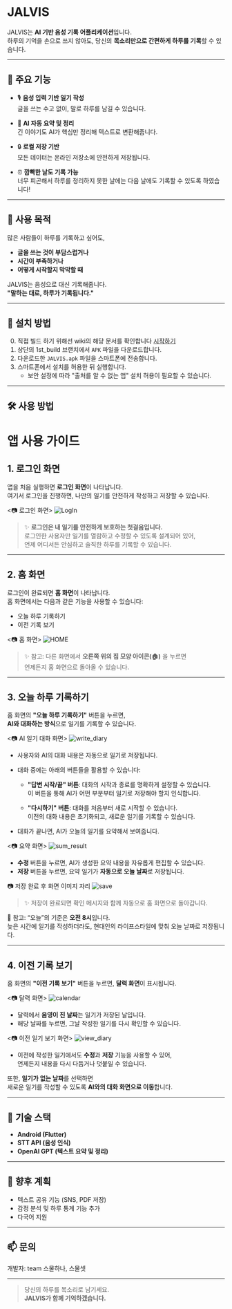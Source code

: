 # JALVIS

JALVIS는 **AI 기반 음성 기록 어플리케이션**입니다.  
하루의 기억을 손으로 쓰지 않아도, 당신의 **목소리만으로 간편하게 하루를 기록**할 수 있습니다.

---

## 📌 주요 기능

- 🎙️ **음성 입력 기반 일기 작성**  
  글을 쓰는 수고 없이, 말로 하루를 남길 수 있습니다.

- 🧠 **AI 자동 요약 및 정리**  
  긴 이야기도 AI가 핵심만 정리해 텍스트로 변환해줍니다.

- 🔒 **로컬 저장 기반**  
  모든 데이터는 온라인 저장소에 안전하게 저장됩니다.

- ⏰ **깜빡한 날도 기록 가능**   
  너무 피곤해서 하루를 정리하지 못한 날에는 다음 날에도 기록할 수 있도록 하였습니다!

---

## 🎯 사용 목적

많은 사람들이 하루를 기록하고 싶어도,  
- **글을 쓰는 것이 부담스럽거나**  
- **시간이 부족하거나**  
- **어떻게 시작할지 막막할 때**

JALVIS는 음성으로 대신 기록해줍니다.  
**"말하는 대로, 하루가 기록됩니다."**

---

## 📱 설치 방법

0. 직접 빌드 하기 위해선 wiki의 해당 문서를 확인합니다 [시작하기](https://github.com/211shyn/ossw25_1/wiki/%EC%8B%9C%EC%9E%91%ED%95%98%EA%B8%B0)
1. 상단의 1st_build 브랜치에서 `APK` 파일을 다운로드합니다.
2. 다운로드한 `JALVIS.apk` 파일을 스마트폰에 전송합니다.
3. 스마트폰에서 설치를 허용한 뒤 실행합니다.
   - 보안 설정에 따라 "출처를 알 수 없는 앱" 설치 허용이 필요할 수 있습니다.

---

## 🛠 사용 방법

# 앱 사용 가이드

## 1. 로그인 화면

앱을 처음 실행하면 **로그인 화면**이 나타납니다.  
여기서 로그인을 진행하면, 나만의 일기를 안전하게 작성하고 저장할 수 있습니다.

<📷 로그인 화면>
![LogIn](https://github.com/user-attachments/assets/91849784-d756-40cc-bcfb-648edbe4e479)


> ✨ **로그인은 내 일기를 안전하게 보호하는 첫걸음입니다.**  
> 로그인한 사용자만 일기를 열람하고 수정할 수 있도록 설계되어 있어,  
> 언제 어디서든 안심하고 솔직한 하루를 기록할 수 있습니다.

---

## 2. 홈 화면


로그인이 완료되면 **홈 화면**이 나타납니다.  
홈 화면에서는 다음과 같은 기능을 사용할 수 있습니다:

- 오늘 하루 기록하기  
- 이전 기록 보기

<📷 홈 화면>
![HOME](https://github.com/user-attachments/assets/ab65200f-6218-4946-947f-ff6352fa331b)

> ✨ 참고: 다른 화면에서 **오른쪽 위의 집 모양 아이콘(🏠)** 을 누르면  
> 언제든지 홈 화면으로 돌아올 수 있습니다.

---

## 3. 오늘 하루 기록하기

홈 화면의 **"오늘 하루 기록하기"** 버튼을 누르면,  
**AI와 대화하는 방식**으로 일기를 기록할 수 있습니다.

<📷 AI 일기 대화 화면>
![write_diary](https://github.com/user-attachments/assets/b9acf00d-a2aa-4807-9a3a-d60880250cdf)


- 사용자와 AI의 대화 내용은 자동으로 일기로 저장됩니다.
- 대화 중에는 아래의 버튼들을 활용할 수 있습니다:

  - **"답변 시작/끝" 버튼**: 대화의 시작과 종료를 명확하게 설정할 수 있습니다.  
    이 버튼을 통해 AI가 어떤 부분부터 일기로 저장해야 할지 인식합니다.

  - **"다시하기" 버튼**: 대화를 처음부터 새로 시작할 수 있습니다.  
    이전의 대화 내용은 초기화되고, 새로운 일기를 기록할 수 있습니다.

- 대화가 끝나면, AI가 오늘의 일기를 요약해서 보여줍니다.

<📷 요약 화면>
![sum_result](https://github.com/user-attachments/assets/70cbc25d-6010-46ee-9372-82b1c8e19efd)


- **수정** 버튼을 누르면, AI가 생성한 요약 내용을 자유롭게 편집할 수 있습니다.
- **저장** 버튼을 누르면, 요약 일기가 **자동으로 오늘 날짜**로 저장됩니다.

📷 저장 완료 후 화면 이미지 자리
![save](https://github.com/user-attachments/assets/0e096840-0537-44ee-bec6-beb86c548859)


> ✨ 저장이 완료되면 확인 메시지와 함께 자동으로 홈 화면으로 돌아갑니다.

📌 참고: “오늘”의 기준은 **오전 8시**입니다.  
늦은 시간에 일기를 작성하더라도, 현대인의 라이프스타일에 맞춰 오늘 날짜로 저장됩니다.

---

## 4. 이전 기록 보기

홈 화면의 **"이전 기록 보기"** 버튼을 누르면, **달력 화면**이 표시됩니다.

<📷 달력 화면>
![calendar](https://github.com/user-attachments/assets/85de169a-eb6a-4678-9875-2810c809d4c9)


- 달력에서 **음영이 진 날짜**는 일기가 저장된 날입니다.
- 해당 날짜를 누르면, 그날 작성한 일기를 다시 확인할 수 있습니다.

<📷 이전 일기 보기 화면>
![view_diary](https://github.com/user-attachments/assets/d3805ef6-ea37-4ff0-a5a5-bc911f849fb2)


- 이전에 작성한 일기에서도 **수정**과 **저장** 기능을 사용할 수 있어,  
  언제든지 내용을 다시 다듬거나 덧붙일 수 있습니다.

또한, **일기가 없는 날짜**를 선택하면  
새로운 일기를 작성할 수 있도록 **AI와의 대화 화면으로 이동**합니다.


---

## 🤖 기술 스택

- **Android (Flutter)**
- **STT API (음성 인식)**
- **OpenAI GPT (텍스트 요약 및 정리)**

---

## 📌 향후 계획

- 텍스트 공유 기능 (SNS, PDF 저장)
- 감정 분석 및 하루 통계 기능 추가
- 다국어 지원

---

## 📫 문의

개발자: team 스물하나, 스물셋 

---

> 당신의 하루를 목소리로 남기세요.  
> **JALVIS가 함께 기억하겠습니다.**
